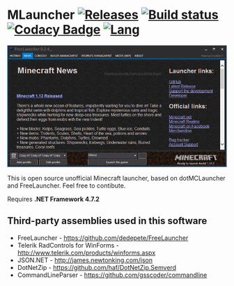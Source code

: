 # MLauncher [![Releases](https://img.shields.io/github/release/dommilosz/MLauncher.svg)](https://github.com/dommilosz/MLauncher/releases/latest) [![Build status](https://ci.appveyor.com/api/projects/status/bmha8jjjrptoa76j?svg=true)](https://ci.appveyor.com/project/dommilosz/MLauncher) [![Codacy Badge](https://api.codacy.com/project/badge/Grade/a7a3d1a5f28c47bdba124f126892f4d5)](https://www.codacy.com/app/dommilosz/MLauncher?utm_source=github.com&amp;utm_medium=referral&amp;utm_content=dommilosz/MLauncher&amp;utm_campaign=Badge_Grade) [![Lang](https://img.shields.io/github/languages/top/dommilosz/MLauncher.svg)](https://github.com/dommilosz/MLauncher/releases/latest)


![Screenshot](.github/assets/wiki/screenshots/scr_023_01.png)

This is open source unofficial Minecraft launcher, based on dotMCLauncher and FreeLauncher. Feel free to contibute.

Requires **.NET Framework 4.7.2**

## Third-party assemblies used in this software

* FreeLauncher                     - https://github.com/dedepete/FreeLauncher
* Telerik RadControls for WinForms - http://www.telerik.com/products/winforms.aspx
* JSON.NET                         - http://james.newtonking.com/json
* DotNetZip                        - https://github.com/haf/DotNetZip.Semverd
* CommandLineParser                - https://github.com/gsscoder/commandline
